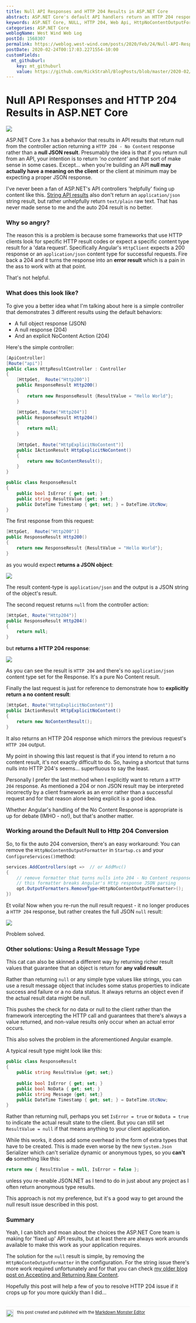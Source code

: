 ```yaml
---
title: Null API Responses and HTTP 204 Results in ASP.NET Core
abstract: ASP.NET Core's default API handlers return an HTTP 204 response for null value results. This is meant to be a convenience feature, but if your calling API depends on a proper JSON response or an HTTP 200 result code, it can cause applications to break. In this post I'll describe why this can be a problem and how you can return proper JSON results for null values.
keywords: ASP.NET Core, NULL, HTTP 204, Web Api, HttpNoContentOutputFormatter
categories: ASP.NET Core
weblogName: West Wind Web Log
postId: 1568307
permalink: https://weblog.west-wind.com/posts/2020/Feb/24/Null-API-Responses-and-HTTP-204-Results-in-ASPNET-Core
postDate: 2020-02-24T00:17:03.2271554-10:00
customFields:
  mt_githuburl:
    key: mt_githuburl
    value: https://github.com/RickStrahl/BlogPosts/blob/master/2020-02/Null-API-Responses-and-HTTP-204-Results-in-ASP.NET-Core/NullApiResponsesAndHttp204ResultsInAspNetCore.md
---
```

# Null API Responses and HTTP 204 Results in ASP.NET Core

![](204NoContentResponseBanner.png)

ASP.NET Core 3.x has a behavior that results in API results that return null from the controller action returning a `HTTP 204 - No Content` response rather than a **null JSON result**. Presumably the idea is that if you return null from an API, your intention is to return *'no content'* and that sort of make sense in some cases. Except... when you're building an API **null may actually have a meaning on the client** or the client at minimum may be expecting a proper JSON response.

I've never been a fan of ASP.NET's API controllers 'helpfully' fixing up content like this. [String API results](https://weblog.west-wind.com/posts/2017/Sep/14/Accepting-Raw-Request-Body-Content-in-ASPNET-Core-API-Controllers) also don't return an `application/json` string result, but rather unhelpfully return `text/plain` raw text. That has never made sense to me and the auto 204 result is no better.

### Why so angry?
The reason this is a problem is because some frameworks that use HTTP clients look for specific HTTP result codes or expect a specific content type result for a 'data request'. Specifically Angular's `HttpClient` expects a 200 response or an `application/json` content type for successful requests. Fire back a 204 and it turns the response into an **error result** which is a pain in the ass to work with at that point.

That's not helpful.

### What does this look like?
To give you a better idea what I'm talking about here is a simple controller that demonstrates 3 different results using the default behaviors:

* A full object response (JSON)
* A null response (204)
* And an explicit NoContent Action (204)

Here's the simple controller:

```csharp
[ApiController]
[Route("api")]
public class HttpResultController : Controller
{
    [HttpGet,  Route("Http200")]
    public ResponseResult Http200()
    {
        return new ResponseResult {ResultValue = "Hello World"};
    }

    [HttpGet, Route("Http204")]
    public ResponseResult Http204()
    {
        return null;
    }
    
    [HttpGet, Route("HttpExplicitNoContent")]
    public IActionResult HttpExplicitNoContent()
    {
        return new NoContentResult();
    }
}

public class ResponseResult
{
    public bool IsError { get; set; }
    public string ResultValue {get; set;}
    public DateTime Timestamp { get; set; } = DateTime.UtcNow;
}
```


The first response from this request:

```csharp
[HttpGet,  Route("Http200")]
public ResponseResult Http200()
{
    return new ResponseResult {ResultValue = "Hello World"};
}
```

as you would expect **returns a JSON object**:

![](Http200ObjectResult.png)

The result content-type is `application/json` and the output is a JSON string of the object's result.

The second request returns `null` from the controller action:

```csharp
[HttpGet, Route("Http204")]
public ResponseResult Http204()
{
    return null;
}
```

but **returns a HTTP 204 response**:

![](Http204ResultFromNull.png)

As you can see the result is `HTTP 204` and there's no `application/json` content type set for the Response. It's a pure No Content result.

Finally the last request is just for reference to demonstrate how to **explicitly return a no content result**:

```csharp
[HttpGet, Route("HttpExplicitNoContent")]
public IActionResult HttpExplicitNoContent()
{
    return new NoContentResult();
}
```

It also returns an HTTP 204 response which mirrors the previous request's `HTTP 204` output.

My point in showing this last request is that if you intend to return a no content result, it's not exactly difficult to do. So, having a shortcut that turns nulls into HTTP 204's seems... superfluous to say the least.

Personally I prefer the last method when I explicitly want to return a `HTTP 204` response. As mentioned a 204 or non JSON result may be interpreted incorrectly by a client framework as an error rather than a successful request and for that reason alone being explicit is a good idea.

Whether Angular's handling of the No Content Response is appropriate is up for debate (IMHO - no!), but that's another matter.

### Working around the Default Null to Http 204 Conversion
So, to fix the auto 204 conversion, there's an easy workaround: You can  remove the `HttpNoContentOutputFormatter` in `Startup.cs` and your `ConfigureServices()`method:

```cs
services.AddControllers(opt =>  // or AddMvc()
{
    // remove formatter that turns nulls into 204 - No Content responses
    // this formatter breaks Angular's Http response JSON parsing
    opt.OutputFormatters.RemoveType<HttpNoContentOutputFormatter>();
})
```

Et voila! Now when you re-run the null result request - it no longer produces a `HTTP 204` response, but rather creates the full JSON `null` result:

![](ProperJsonNullResponse.png)

Problem solved. 

### Other solutions: Using a Result Message Type
This cat can also be skinned a different way by returning richer result values that guarantee that an object is return for **any valid result**.

Rather than returning `null` or any simple type values like strings, you can use a result message object that includes some status properties to indicate success and failure or a no data status. It always returns an object even if the actual result data might be null.

This pushes the check for no data or null to the client rather than the framework intercepting the HTTP call and guarantees that there's always a value returned, and non-value results only occur when an actual error occurs.

This also solves the problem in the aforementioned Angular example.

A typical result type might look like this:

```csharp
public class ResponseResult
{
    public string ResultValue {get; set;}
    
    public bool IsError { get; set; }
    public bool NoData { get; set; }
    public string Message {get; set;}
    public DateTime Timestamp { get; set; } = DateTime.UtcNow;
}
```

Rather than returning null, perhaps you set `IsError = true`  or `NoData = true` to indicate the actual result state to the client. But you can still set `ResultValue = null` if that means anything to your client application.

While this works, it does add some overhead in the form of extra types that have to be created. This is made even worse by the new `System.Json` Serializer which can't serialize dynamic or anonymous types, so you **can't do** something like this:

```cs
return new { ResultValue = null, IsError = false };
```

unless you re-enable JSON.NET as I tend to do in just about any project as I often return anonymous type results.

This approach is not my preference, but it's a good way to get around the null result issue described in this post.

### Summary
Yeah, I can bitch and moan about the choices the ASP.NET Core team is making for 'fixed up' API results, but at least there are always work arounds available to make this work as your application requires. 

The solution for the `null` result is simple, by removing the `HttpNoConteOutputFormatter` in the configuration. For the string issue there's more work required unfortunately and for that you can check [my older blog post on Accepting and Returning Raw Content](https://weblog.west-wind.com/posts/2017/Sep/14/Accepting-Raw-Request-Body-Content-in-ASPNET-Core-API-Controllers?Page=2). 

Hopefully this post will help a few of you to resolve HTTP 204 issue if it crops up for you more quickly than I did...

<div style="margin-top: 30px;font-size: 0.8em;
            border-top: 1px solid #eee;padding-top: 8px;">
    <img src="https://markdownmonster.west-wind.com/favicon.png"
         style="height: 20px;float: left; margin-right: 10px;"/>
    this post created and published with the 
    <a href="https://markdownmonster.west-wind.com" 
       target="top">Markdown Monster Editor</a> 
</div>